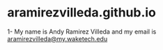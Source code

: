 # aramirezvilleda.github.io

1- My name is Andy Ramirez Villeda and my email is aramirezvilleda@my.waketech.edu
